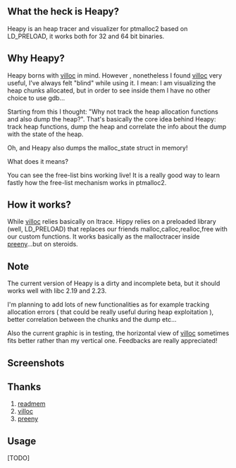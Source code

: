 ## What the heck is Heapy?

Heapy is an heap tracer and visualizer for ptmalloc2 based on LD_PRELOAD, it works both for 32 and 64 bit binaries.

## Why Heapy?

Heapy borns with [villoc](https://github.com/wapiflapi/villoc) in mind. However , nonetheless I found [villoc](https://github.com/wapiflapi/villoc) very useful, I've always felt "blind" while using it. I mean: I am visualizing the heap chunks allocated, but in order to see inside them I have no other choice to use gdb...

Starting from this I thought: "Why not track the heap allocation functions and also dump the heap?". That's basically the core idea behind Heapy: track heap functions, dump the heap and correlate the info about the dump with the state of the heap.

Oh, and Heapy also dumps the malloc_state struct in memory! 

What does it means? 

You can see the free-list bins working live! It is a really good way to learn fastly 
how the free-list mechanism works in ptmalloc2.

## How it works?

While [villoc](https://github.com/wapiflapi/villoc) relies basically on ltrace. Hippy relies on a preloaded library (well, LD_PRELOAD) that replaces our friends malloc,calloc,realloc,free with our custom functions.
It works basically as the malloctracer inside [preeny](https://github.com/zardus/preeny)...but on steroids.

## Note

The current version of Heapy is a dirty and incomplete beta, but it should works well with libc 2.19 and 2.23.

I'm planning to add lots of new functionalities as for example tracking allocation errors ( that could be really useful during heap exploitation ), better correlation between the chunks and the dump etc...

Also the current graphic is in testing, the horizontal view of [villoc](https://github.com/wapiflapi/villoc) sometimes fits better rather than my vertical one. Feedbacks are really appreciated! 


## Screenshots



## Thanks

1) [readmem](https://github.com/anacrolix/various/blob/e41b93b1b3e2accd540ebdf5d126e7d0fbf7af77/tibia/butox/cutil/readmem.c)
2) [villoc](https://github.com/wapiflapi/villoc)
3) [preeny](https://github.com/zardus/preeny)

## Usage

[TODO]
